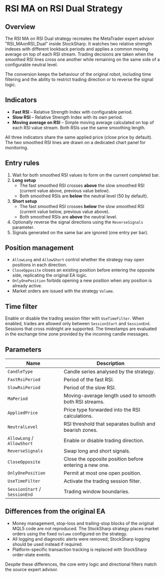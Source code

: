 # RSI MA on RSI Dual Strategy

## Overview

The RSI MA on RSI Dual strategy recreates the MetaTrader expert advisor "RSI_MAonRSI_Dual" inside StockSharp. It watches two relative strength indexes with different lookback periods and applies a common moving average on top of each RSI stream. Trading decisions are taken when the smoothed RSI lines cross one another while remaining on the same side of a configurable neutral level.

The conversion keeps the behaviour of the original robot, including time filtering and the ability to restrict trading direction or to reverse the signal logic.

## Indicators

- **Fast RSI** – Relative Strength Index with configurable period.
- **Slow RSI** – Relative Strength Index with its own period.
- **Moving average on RSI** – Simple moving average calculated on top of each RSI value stream. Both RSIs use the same smoothing length.

All three indicators share the same applied price (close price by default). The two smoothed RSI lines are drawn on a dedicated chart panel for monitoring.

## Entry rules

1. Wait for both smoothed RSI values to form on the current completed bar.
2. **Long setup**
   - The fast smoothed RSI crosses **above** the slow smoothed RSI (current value above, previous value below).
   - Both smoothed RSIs are **below** the neutral level (50 by default).
3. **Short setup**
   - The fast smoothed RSI crosses **below** the slow smoothed RSI (current value below, previous value above).
   - Both smoothed RSIs are **above** the neutral level.
4. Optionally reverse the signal directions using the `ReverseSignals` parameter.
5. Signals generated on the same bar are ignored (one entry per bar).

## Position management

- `AllowLong` and `AllowShort` control whether the strategy may open positions in each direction.
- `CloseOpposite` closes an existing position before entering the opposite side, replicating the original EA logic.
- `OnlyOnePosition` forbids opening a new position when any position is already active.
- Market orders are issued with the strategy `Volume`.

## Time filter

Enable or disable the trading session filter with `UseTimeFilter`. When enabled, trades are allowed only between `SessionStart` and `SessionEnd`. Sessions that cross midnight are supported. The timestamps are evaluated in the exchange time zone provided by the incoming candle messages.

## Parameters

| Name | Description |
| --- | --- |
| `CandleType` | Candle series analysed by the strategy. |
| `FastRsiPeriod` | Period of the fast RSI. |
| `SlowRsiPeriod` | Period of the slow RSI. |
| `MaPeriod` | Moving-average length used to smooth both RSI streams. |
| `AppliedPrice` | Price type forwarded into the RSI calculations. |
| `NeutralLevel` | RSI threshold that separates bullish and bearish zones. |
| `AllowLong` / `AllowShort` | Enable or disable trading direction. |
| `ReverseSignals` | Swap long and short signals. |
| `CloseOpposite` | Close the opposite position before entering a new one. |
| `OnlyOnePosition` | Permit at most one open position. |
| `UseTimeFilter` | Activate the trading session filter. |
| `SessionStart` / `SessionEnd` | Trading window boundaries. |

## Differences from the original EA

- Money management, stop-loss and trailing-stop blocks of the original MQL5 code are not reproduced. The StockSharp strategy places market orders using the fixed `Volume` configured on the strategy.
- All logging and diagnostic alerts were removed; StockSharp logging should be used instead if required.
- Platform-specific transaction tracking is replaced with StockSharp order-state events.

Despite these differences, the core entry logic and directional filters match the source expert advisor.
